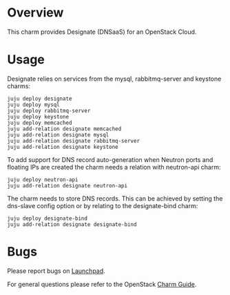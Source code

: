 # Overview

This charm provides Designate (DNSaaS) for an OpenStack Cloud.


# Usage

Designate relies on services from the mysql, rabbitmq-server and keystone
charms:

    juju deploy designate
    juju deploy mysql
    juju deploy rabbitmq-server
    juju deploy keystone
    juju deploy memcached
    juju add-relation designate memcached
    juju add-relation designate mysql
    juju add-relation designate rabbitmq-server
    juju add-relation designate keystone

To add support for DNS record auto-generation when Neutron ports and
floating IPs are created the charm needs a relation with neutron-api charm:

    juju deploy neutron-api
    juju add-relation designate neutron-api

The charm needs to store DNS records. This can be achieved by setting the
dns-slave config option or by relating to the designate-bind charm:

    juju deploy designate-bind
    juju add-relation designate designate-bind

# Bugs

Please report bugs on [Launchpad](https://bugs.launchpad.net/charm-designate/+filebug).

For general questions please refer to the OpenStack [Charm Guide](http://docs.openstack.org/developer/charm-guide/).

